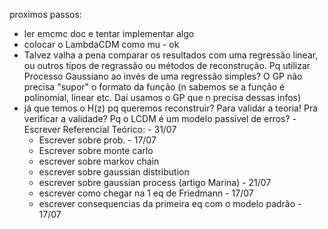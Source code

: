 proximos passos:

- ler emcmc doc e tentar implementar algo
- colocar o LambdaCDM como mu - ok
- Talvez valha a pena comparar os resultados com uma regressão linear, ou outros tipos de regrassão ou métodos de reconstrução. Pq utilizar Processo Gaussiano ao invés de uma regressão simples? O GP não precisa "supor" o formato da função (n sabemos se a função é polinomial, linear etc. Daí usamos o GP que n precisa dessas infos)
- já que temos o H(z) pq queremos reconstruir? Para validar a teoria! Pra verificar a validade? Pq o LCDM é um modelo passível de erros?
-Escrever Referencial Teórico: - 31/07
    - Escrever sobre prob. - 17/07
    - Escrever sobre monte carlo
    - escrever sobre markov chain
    - escrever sobre gaussian distribution
    - escrever sobre gaussian process (artigo Marina) - 21/07
    - escrever como chegar na 1 eq de Friedmann - 17/07
    - escrever consequencias da primeira eq com o modelo padrão - 17/07
